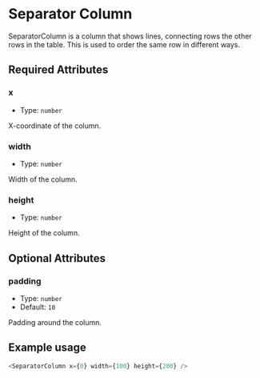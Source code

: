 # Separator Column

SeparatorColumn is a column that shows lines, connecting rows the other rows in the table. This is used to order the same row in different ways.

## Required Attributes

### x

- Type: `number`

X-coordinate of the column.

### width

- Type: `number`

Width of the column.

### height

- Type: `number`

Height of the column.

## Optional Attributes

### padding

- Type: `number`
- Default: `10`

Padding around the column.

## Example usage

```javascript
<SeparatorColumn x={0} width={100} height={200} />
```
